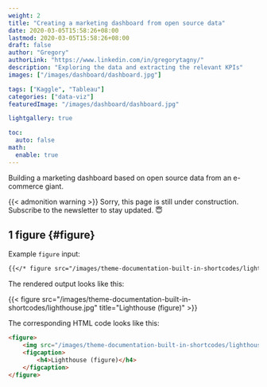 ```yaml
---
weight: 2
title: "Creating a marketing dashboard from open source data"
date: 2020-03-05T15:58:26+08:00
lastmod: 2020-03-05T15:58:26+08:00
draft: false
author: "Gregory"
authorLink: "https://www.linkedin.com/in/gregorytagny/"
description: "Exploring the data and extracting the relevant KPIs"
images: ["/images/dashboard/dashboard.jpg"]

tags: ["Kaggle", "Tableau"]
categories: ["data-viz"]
featuredImage: "/images/dashboard/dashboard.jpg"

lightgallery: true

toc:
  auto: false
math:
  enable: true
---
```


Building a marketing dashboard based on open source data from an e-commerce giant.

<!--more-->

{{< admonition warning >}}
Sorry, this page is still under construction. Subscribe to the newsletter to stay updated. :innocent:

## 1 figure {#figure}

Example `figure` input:

```markdown
{{</* figure src="/images/theme-documentation-built-in-shortcodes/lighthouse.jpg" title="Lighthouse (figure)" */>}}
```

The rendered output looks like this:

{{< figure src="/images/theme-documentation-built-in-shortcodes/lighthouse.jpg" title="Lighthouse (figure)" >}}

The corresponding HTML code looks like this:

```html
<figure>
    <img src="/images/theme-documentation-built-in-shortcodes/lighthouse.jpg"/>
    <figcaption>
        <h4>Lighthouse (figure)</h4>
    </figcaption>
</figure>
```
